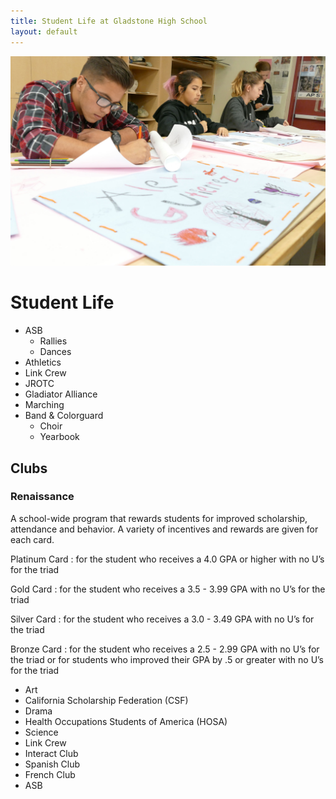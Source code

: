 ```yaml
---
title: Student Life at Gladstone High School
layout: default
---
```


![](/images/campus/p1250065.jpg)

# Student Life

* ASB
  * Rallies
  * Dances
* Athletics
* Link Crew
* JROTC
* Gladiator Alliance
* Marching
* Band & Colorguard
  * Choir
  * Yearbook


## Clubs

### Renaissance

A school-wide program that rewards students for improved scholarship, attendance and behavior. A variety of incentives and rewards are given for each card.

Platinum Card
: for the student who receives a 4.0 GPA or higher with no U’s for the triad

Gold Card
: for the student who receives a 3.5 - 3.99 GPA with no U’s for the triad

Silver Card
: for the student who receives a 3.0 - 3.49 GPA with no U’s for the triad

Bronze Card
: for the student who receives a 2.5 - 2.99 GPA with no U’s for the triad or for students who improved their GPA by .5 or greater with no U’s for the triad

* Art
* California Scholarship Federation (CSF)
* Drama
* Health Occupations Students of America (HOSA)
* Science
* Link Crew
* Interact Club
* Spanish Club
* French Club
* ASB
